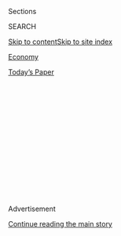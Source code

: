 <div id="app">

<div>

<div>

<div>

<div class="NYTAppHideMasthead css-1q2w90k e1suatyy0">

<div class="section css-ui9rw0 e1suatyy2">

<div class="css-eph4ug er09x8g0">

<div class="css-6n7j50">

</div>

<span class="css-1dv1kvn">Sections</span>

<div class="css-10488qs">

<span class="css-1dv1kvn">SEARCH</span>

</div>

[Skip to content](#site-content)[Skip to site
index](#site-index)

</div>

<div id="masthead-section-label" class="css-1wr3we4 eaxe0e00">

[Economy](https://www.nytimes3xbfgragh.onion/section/business/economy)

</div>

<div class="css-10698na e1huz5gh0">

</div>

</div>

<div id="masthead-bar-one" class="section hasLinks css-15hmgas e1csuq9d3">

<div class="css-uqyvli e1csuq9d0">

</div>

<div class="css-1uqjmks e1csuq9d1">

</div>

<div class="css-9e9ivx">

[](https://myaccount.nytimes3xbfgragh.onion/auth/login?response_type=cookie&client_id=vi)

</div>

<div class="css-1bvtpon e1csuq9d2">

[Today’s
Paper](https://www.nytimes3xbfgragh.onion/section/todayspaper)

</div>

</div>

</div>

</div>

<div data-aria-hidden="false">

<div id="site-content" data-role="main">

<div>

<div class="css-1aor85t" style="opacity:0.000000001;z-index:-1;visibility:hidden">

<div class="css-1hqnpie">

<div class="css-epjblv">

<span class="css-17xtcya">[Economy](/section/business/economy)</span><span class="css-x15j1o">|</span><span class="css-fwqvlz">Liberal
Treasury Nominee’s Wall St. Prowess May Be a
Vulnerability</span>

</div>

<div class="css-k008qs">

<div class="css-1iwv8en">

<span class="css-18z7m18"></span>

<div>

</div>

</div>

<span class="css-1n6z4y">https://nyti.ms/1FwsmWx</span>

<div class="css-1705lsu">

<div class="css-4xjgmj">

<div class="css-4skfbu" data-role="toolbar" data-aria-label="Social Media Share buttons, Save button, and Comments Panel with current comment count" data-testid="share-tools">

  - 
  - 
  - 
  - 
    
    <div class="css-6n7j50">
    
    </div>

  - 

</div>

</div>

</div>

</div>

</div>

</div>

<div class="css-13pd83m">

</div>

<div id="top-wrapper" class="css-1sy8kpn">

<div id="top-slug" class="css-l9onyx">

Advertisement

</div>

[Continue reading the main
story](#after-top)

<div class="ad top-wrapper" style="text-align:center;height:100%;display:block;min-height:250px">

<div id="top" class="place-ad" data-position="top" data-size-key="top">

</div>

</div>

<div id="after-top">

</div>

</div>

<div id="sponsor-wrapper" class="css-1hyfx7x">

<div id="sponsor-slug" class="css-19vbshk">

Supported by

</div>

[Continue reading the main
story](#after-sponsor)

<div id="sponsor" class="ad sponsor-wrapper" style="text-align:center;height:100%;display:block">

</div>

<div id="after-sponsor">

</div>

</div>

<div class="css-1vkm6nb ehdk2mb0">

# Liberal Treasury Nominee’s Wall St. Prowess May Be a Vulnerability

</div>

<div class="css-xt80pu e12qa4dv0">

<div class="css-18e8msd">

<div class="css-vp77d3 epjyd6m0">

<div class="css-1baulvz">

By [<span class="css-1baulvz last-byline" itemprop="name">Jonathan
Weisman</span>](http://www.nytimes3xbfgragh.onion/by/jonathan-weisman)

</div>

</div>

  - Nov. 27,
    2014

  - 
    
    <div class="css-4xjgmj">
    
    <div class="css-d8bdto" data-role="toolbar" data-aria-label="Social Media Share buttons, Save button, and Comments Panel with current comment count" data-testid="share-tools">
    
      - 
      - 
      - 
      - 
        
        <div class="css-6n7j50">
        
        </div>
    
      - 
    
    </div>
    
    </div>

</div>

</div>

<div class="css-79elbk" data-testid="photoviewer-wrapper">

<div class="css-z3e15g" data-testid="photoviewer-wrapper-hidden">

</div>

<div class="css-1a48zt4 ehw59r15" data-testid="photoviewer-children">

![<span class="css-16f3y1r e13ogyst0" data-aria-hidden="true">Antonio F.
Weiss is the head of investment banking at
Lazard.</span><span class="css-cnj6d5 e1z0qqy90" itemprop="copyrightHolder"><span class="css-1ly73wi e1tej78p0">Credit...</span><span><span>Jordan
Hollender</span></span></span>](https://static01.graylady3jvrrxbe.onion/images/2014/11/28/business/28WEISS/28WEISS-articleLarge.jpg?quality=75&auto=webp&disable=upscale)

</div>

</div>

<div class="section meteredContent css-1r7ky0e" name="articleBody" itemprop="articleBody">

<div class="css-1fanzo5 StoryBodyCompanionColumn">

<div class="css-53u6y8">

WASHINGTON — In 2012, Antonio F. Weiss took his 15-year-old son, Nico,
from the gilded aerie of their Manhattan apartment on Central Park West
to Cleveland to canvass for President Obama’s re-election. Mr. Weiss,
48, was also the co-author of a white paper calling for higher taxes on
the rich and has donated hundreds of thousands of dollars to the
[Democratic
Party](http://topics.nytimes3xbfgragh.onion/top/reference/timestopics/organizations/d/democratic_party/index.html?inline=nyt-org "More articles about Democratic Party").

Yet in his Wall Street provenance, Mr. Weiss, President Obama’s nominee
to be under secretary of the Treasury for domestic finance, has given
the left an unlikely rallying cry to press for a more aggressively
liberal economic policy agenda.

It is not Mr. Weiss’s politics that are in question. It is his résumé.

“I have voted for people who have extensive Wall Street experience,”
said Senator Elizabeth Warren, Democrat of Massachusetts. She is
rallying the opposition to Mr. Weiss, the head of investment banking at
Lazard, a storied but relatively small firm. But, she said, “the Antonio
Weiss nomination is a mistake, and that’s why I’m fighting back.”

The formal confirmation process, while not likely to get underway until
after the new Congress convenes next year, has become an unexpected
proxy war between the liberal and moderate wings of the Democratic
Party. Its outcome will say a lot about the party’s direction as it
regroups for the 2016 presidential campaign, in which Hillary Clinton
will be under pressure to discard some of her ties to Wall Street.

</div>

</div>

<div class="css-1fanzo5 StoryBodyCompanionColumn">

<div class="css-53u6y8">

At Lazard, Mr. Weiss was involved in a number of international
mega-mergers, including [a
deal](http://dealbook.nytimes3xbfgragh.onion/2014/08/26/burger-king-to-buy-tim-hortons-for-11-4-billion "Related New York Times article.")
that allowed Burger King to acquire the Canadian fast-food chain Tim
Hortons in a maneuver that gave the combined company a lower tax
liability in the United States. And in doing so, he made a lot of money.

Mr. Weiss’s assets are worth between $54 million and $203 million,
according to his financial disclosure. In addition to his Manhattan
apartment, he owns a 200-year-old, eight-bedroom farmhouse in
Connecticut and property in the Dominican Republic valued at up to $1
million.

To Ms. Warren and her allies, Mr. Weiss’s nomination this month was
proof that their anti-Wall Street views are still getting no respect
within the Obama administration. While they managed to [derail Mr.
Obama’s
moves](http://www.nytimes3xbfgragh.onion/2013/09/16/business/economy/summers-pulls-name-from-consideration-for-fed-chief.html "Related New York Times article.")
to nominate Lawrence H. Summers, his former Treasury secretary and
economic adviser, as chairman of the Federal Reserve, they say Mr.
Weiss’s confirmation by the Senate would send the wrong signal about
whether Democrats can advance the economic prospects of the struggling
middle class.

“The American people are profoundly disappointed with the fraud they
read about every day coming from Wall Street,” said Senator Bernie
Sanders, an independent from Vermont who is considering running for
president as a Democrat to encourage the party to move to the left.
“They are disgusted that instead of investing in the American economy,
they are busy trying to avoid paying their fair share of taxes, and the
American people want people in the Treasury Department who are prepared
to hold Wall Street accountable.”

Supporters of Mr. Weiss, both inside and outside the Obama
administration, see the brewing fight as no less consequential. Wall
Street executives lend the Treasury Department real-world expertise to
understand how policy proposals might be gamed by the banks and
investment houses they are aimed at.

</div>

</div>

<div class="css-1fanzo5 StoryBodyCompanionColumn">

<div class="css-53u6y8">

If the Elizabeth Warren wing of the party can bring Mr. Weiss down, they
say, prominent financiers may no longer play a significant role in
Democratic administrations, which have turned to them since the Clinton
years to bolster their business bona fides.

</div>

</div>

<div class="css-79elbk" data-testid="photoviewer-wrapper">

<div class="css-z3e15g" data-testid="photoviewer-wrapper-hidden">

</div>

<div class="css-1a48zt4 ehw59r15" data-testid="photoviewer-children">

![<span class="css-16f3y1r e13ogyst0" data-aria-hidden="true">Senator
Elizabeth Warren, who is rallying the opposition to Mr. Weiss’s
confirmation, has called his nomination “a
mistake.”</span><span class="css-cnj6d5 e1z0qqy90" itemprop="copyrightHolder"><span class="css-1ly73wi e1tej78p0">Credit...</span><span>Charles
Dharapak/Associated
Press</span></span>](https://static01.graylady3jvrrxbe.onion/images/2014/11/28/business/28jpWEISS/28jpWEISS-articleLarge.jpg?quality=75&auto=webp&disable=upscale)

</div>

</div>

<div class="css-1fanzo5 StoryBodyCompanionColumn">

<div class="css-53u6y8">

“If the rules post-financial crisis were that the one place you
shouldn’t go for help is the private sector, particularly the
financial sector, that would be a pretty dangerous thing,” a senior
Treasury official said, speaking on condition of anonymity.

Moreover, Mr. Weiss’s defenders in and out of the administration say he
is being caricatured as a rapacious banker when he is more Daddy
Warbucks than Gordon Gekko. He combines financial expertise with an
unquestioned liberal outlook and an intellectual panache that led to his
becoming publisher of [The Paris
Review](http://www.theparisreview.org/ "The Paris Review’s website.").

Neera Tanden, president of the Center for American Progress, a
Democratic research and advocacy group, recalled Mr. Weiss working on an
[economic policy
paper](https://www.americanprogress.org/issues/tax-reform/report/2012/12/04/46689/reforming-our-tax-system-reducing-our-deficit/ "The policy paper.")
for her organization that called for sharply higher taxes on the
wealthy, an overhaul of the corporate tax code that would raise revenue
for deficit reduction and changes to the individual tax code to make it
more progressive.

Gene B. Sperling, a former senior economic policy maker in the Obama and
Clinton White Houses, said: “He has a good progressive heart. He has
hardheaded practical business experience.”

Mr. Weiss declined to comment for this article, citing his pending
confirmation hearings.

The particulars of Mr. Weiss’s background and policy views appear to
matter far less than the optics. Mr. Weiss spent years in Paris as vice
chairman of European investment banking at Lazard, then rose to global
head of mergers and acquisitions. His deal making has included this
year’s merger of the tobacco giants [Reynolds American and
Lorillard](http://dealbook.nytimes3xbfgragh.onion/2014/07/15/reynolds-american-to-buy-lorillard-for-27-4-billion/ "Related New York Times article."),
Berkshire Hathaway’s [swallowing of H .J.
Heinz](http://dealbook.nytimes3xbfgragh.onion/2013/02/14/berkshire-and-3g-capital-to-buy-heinz-for-23-billion "Related New York Times article.")
last year, Google’s 2011 [takeover of Motorola
Mobility](dealbook.nytimes3xbfgragh.onion/2011/08/15/google-to-buy-motorola-mobility/ "Related New York Times article.")
and InBev’s [takeover of
Anheuser-Busch](http://www.nytimes3xbfgragh.onion/2008/07/14/business/worldbusiness/14beer.html "Related New York Times article.")
in 2008.

</div>

</div>

<div class="css-1fanzo5 StoryBodyCompanionColumn">

<div class="css-53u6y8">

No deal is causing more trouble for him than Burger King’s “inversion”
merger with Tim Hortons, which came just as the Treasury was proposing
new rules to stop American companies from reincorporating as foreign
entities not subject to United States taxes. Lazard itself gave up its
United States citizenship in 2005 to reincorporate in Bermuda, using a
loophole that the Bush administration later closed to deter copycats.

“On the policy on whether or not companies should move overseas to avoid
U.S. taxation when there’s not a core business reason for the move,
that’s something we think is wrong,” Treasury Secretary Jacob J. Lew
said in an interview. “It’s something he thinks is wrong.”

Mr. Weiss’s defenders in the administration say the Burger King deal was
not really an inversion, in which a large American company adopts a
foreign headquarters in name only. But it still sticks in Democratic
craws. Senator Richard J. Durbin of Illinois, the Senate’s
second-ranking Democrat, cited his work on such deals when he announced
his opposition to Mr. Weiss’s confirmation.

Beyond Lazard, there is Mr. Weiss himself. To defenders like Ms. Tanden,
his years in Europe made him acutely aware of the perils of wage
stagnation and the obstacles to upward mobility. He grew up in New York,
in a distinctly middle-class family. Both of his parents were teachers.
He attended Yale and Harvard Business School, while also apprenticing
under George Plimpton, the editor of The Paris Review.

Where supporters see brio, detractors see a fat cat. Last week, the
A.F.L.-C.I.O. president Richard L. Trumka sent a letter to Lazard’s
compensation committee chairman, Philip A. Laskawy, via the company’s
Bermuda affiliate, questioning his decision to speed the vesting of
equity income to ease Mr. Weiss’s transition to public service. If he is
confirmed as the under secretary, Mr. Weiss will receive $6 million to
$30 million in stock that would normally accrue to him in 2017 and $3
million in interest income, according to the Project on Government
Oversight.

But beyond that is the Warren wing’s belief that Democrats must realign
their economic policies with the interests of working-class voters,
particularly white men without college degrees, who have flocked to the
Republican Party in recent years. The Democrats’ attention should be
focused on raising the minimum wage, funding infrastructure investments
financed by higher taxes on the rich and, Ms. Warren adds, a new push to
divide the big banks from their nonbanking activities.

“We have got to be willing to make the government work for America’s
families,” Ms. Warren said. “That’s the start of everything we do.”

</div>

</div>

</div>

<div>

</div>

<div>

</div>

<div>

</div>

<div>

<div id="bottom-wrapper" class="css-1ede5it">

<div id="bottom-slug" class="css-l9onyx">

Advertisement

</div>

[Continue reading the main
story](#after-bottom)

<div id="bottom" class="ad bottom-wrapper" style="text-align:center;height:100%;display:block;min-height:90px">

</div>

<div id="after-bottom">

</div>

</div>

</div>

</div>

</div>

## Site Index

<div>

</div>

## Site Information Navigation

  - [© <span>2020</span> <span>The New York Times
    Company</span>](https://help.nytimes3xbfgragh.onion/hc/en-us/articles/115014792127-Copyright-notice)

<!-- end list -->

  - [NYTCo](https://www.nytco.com/)
  - [Contact
    Us](https://help.nytimes3xbfgragh.onion/hc/en-us/articles/115015385887-Contact-Us)
  - [Work with us](https://www.nytco.com/careers/)
  - [Advertise](https://nytmediakit.com/)
  - [T Brand Studio](http://www.tbrandstudio.com/)
  - [Your Ad
    Choices](https://www.nytimes3xbfgragh.onion/privacy/cookie-policy#how-do-i-manage-trackers)
  - [Privacy](https://www.nytimes3xbfgragh.onion/privacy)
  - [Terms of
    Service](https://help.nytimes3xbfgragh.onion/hc/en-us/articles/115014893428-Terms-of-service)
  - [Terms of
    Sale](https://help.nytimes3xbfgragh.onion/hc/en-us/articles/115014893968-Terms-of-sale)
  - [Site
    Map](https://spiderbites.nytimes3xbfgragh.onion)
  - [Help](https://help.nytimes3xbfgragh.onion/hc/en-us)
  - [Subscriptions](https://www.nytimes3xbfgragh.onion/subscription?campaignId=37WXW)

</div>

</div>

</div>

</div>
